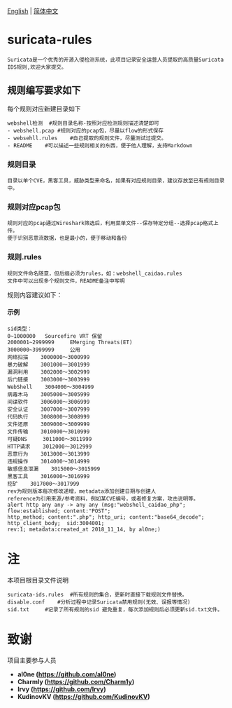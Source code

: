 [English](./README.md) | [简体中文](./README.zh-CN.md)
# suricata-rules
	Suricata是一个优秀的开源入侵检测系统，此项目记录安全运营人员提取的高质量Suricata IDS规则,欢迎大家提交。 

## 规则编写要求如下
每个规则对应新建目录如下

	webshell检测	#规则目录名称-按照对应检测规则描述清楚即可
	- webshell.pcap	#规则对应的pcap包，尽量以flow的形式保存
	- websehll.rules	#自己提取的规则文件，尽量测试过提交。
	- README	#可以描述一些规则相关的东西，便于他人理解，支持Markdown

### 规则目录
	目录以单个CVE，黑客工具，威胁类型来命名，如果有对应规则目录，建议存放至已有规则目录中。

### 规则对应pcap包
	规则对应的pcap通过Wireshark筛选后，利用菜单文件--保存特定分组--选择pcap格式上传。
	便于识别恶意流数据，也是最小的，便于移动和备份

### 规则.rules
	规则文件命名随意，但后缀必须为rules，如：webshell_caidao.rules
	文件中可以出现多个规则文件，README备注中写明
规则内容建议如下：
#### 示例
	sid类型：
	0~1000000   Sourcefire VRT 保留
	2000001~2999999     EMerging Threats(ET)
	3000000~3999999     公用
	网络扫描    3000000～3000999
	暴力破解    3001000～3001999
	漏洞利用    3002000～3002999
	后门链接    3003000～3003999
	WebShell    3004000～3004999
	病毒木马    3005000～3005999
	间谍软件    3006000～3006999
	安全认证    3007000～3007999
	代码执行    3008000～3008999
	文件还原    3009000～3009999
	文件传输    3010000～3010999
	可疑DNS     3011000～3011999
	HTTP请求    3012000～3012999
	恶意行为    3013000～3013999
	违规操作    3014000～3014999
	敏感信息泄漏    3015000～3015999
	黑客工具    3016000～3016999
	挖矿    3017000～3017999
	rev为规则版本每次修改递增，metadata添加创建日期与创建人
	reference为引用来源/参考资料，例如某CVE编号，或者修复方案，攻击说明等。
	alert http any any -> any any (msg:"webshell_caidao_php"; flow:established; content:"POST";
    http_method; content:".php"; http_uri; content:"base64_decode"; http_client_body;  sid:3004001; 
    rev:1; metadata:created_at 2018_11_14, by al0ne;)

# 注
本项目根目录文件说明

	suricata-ids.rules	#所有规则的集合，更新时直接下载规则文件替换。
	disable.conf	#分析过程中记录Suricata禁用规则(无效、误报等情况)
	sid.txt 	#记录了所有规则的sid 避免重复，每次添加规则后必须更新sid.txt文件。

# 致谢
项目主要参与人员
- **al0ne (https://github.com/al0ne)**
- **Charmly  (https://github.com/Charm1y)**
- **lrvy (https://github.com/lrvy)**
- **KudinovKV (https://github.com/KudinovKV)**
